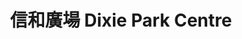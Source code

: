 ---
title: "信和廣場 Dixie Park Centre"
url: /mississauga/xin-he-guang-chang-dixie-park-centre/
shop: mall
---